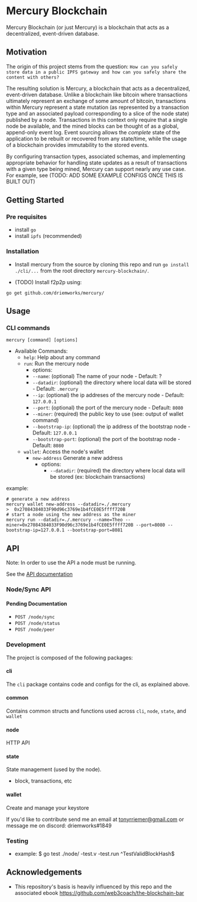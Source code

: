 # Mercury Blockchain
Mercury Blockchain (or just Mercury) is a blockchain that acts as a decentralized, event-driven database.

## Motivation
The origin of this project stems from the question:
`How can you safely store data in a public IPFS gateway and how can you safely share the content with others?`

The resulting solution is Mercury, a blockchain that acts as a decentralized, event-driven database. Unlike a blockchain like bitcoin where transactions ultimately represent an exchange of some amount of bitcoin, transactions within Mercury represent a state mutation (as represented by a transaction type and an associated payload corresponding to a slice of the node state) published by a node. Transactions in this context only  require that a single node be available, and the mined blocks can be thought of as a global, append-only event log. Event sourcing allows  the *complete* state of the application to be rebuilt or recovered from any state/time, while the usage of a blockchain provides immutability to the stored events.

By configuring transaction types, associated schemas, and implementing appropriate behavior for handling state updates as a result of transactions with a given type being mined, Mercury can support nearly any use case. For example, see (TODO: ADD SOME EXAMPLE CONFIGS ONCE THIS IS BUILT OUT)

## Getting Started

### Pre requisites
- install `go`
- install `ipfs` (recommended)

### Installation 

- Install mercury from the source by cloning this repo and run `go install ./cli/...` from the root directory `mercury-blockchain/`.


- (TODO) Install f2p2p using:
```
go get github.com/driemworks/mercury/
```

## Usage
### CLI commands
`mercury [command] [options]`
- Available Commands:
  - `help`: Help about any command
  - `run`:  Run the mercury node
    -  options:
      - `--name`: (optional) The name of your node - Default: ?
      - `--datadir`: (optional) the directory where local data will be stored - Default: `.mercury`
      - `--ip`: (optional) the ip addreses of the mercury node - Default: `127.0.0.1`
      - `--port`: (optional) the port of the mercury node - Default: `8080`
      - `--miner`: (required) the public key to use (see: output of wallet command)
      - `--bootstrap-ip`: (optional) the ip address of the bootstrap node - Default: `127.0.0.1`
      - `--bootstrap-port`: (optional) the port of the bootstrap node - Default: `8080`
  - `wallet`: Access the node's wallet
    - `new-address` Generate a new address
        -  options:
            - `--datadir`: (required) the directory where local data will be stored (ex: blockchain transactions)

 example:
  ```
  # generate a new address
  mercury wallet new-address --datadir=./.mercury
  >  0x27084384033F90d96c3769e1b4fCE0E5ffff720B
  # start a node using the new address as the miner
  mercury run --datadir=./.mercury --name=Theo --miner=0x27084384033F90d96c3769e1b4fCE0E5ffff720B --port=8080 --bootstrap-ip=127.0.0.1 --bootstrap-port=8081
  ```

## API
Note: In order to use the API a node must be running. 

See the [API documentation](https://github.com/driemworks/mercury/blob/master/docs/api/api.md)

### Node/Sync API
#### Pending Documentation
- `POST /node/sync`
- `POST /node/status`
- `POST /node/peer`


### Development

The project is composed of the following packages:
#### cli
The `cli` package contains code and configs for the cli, as explained above.

#### common
Contains common structs and functions used across `cli`, `node`, `state`, and `wallet`

#### node
HTTP API

#### state
State management (used by the node). 
- block, transactions, etc

#### wallet
Create and manage your keystore

If you'd like to contribute send me an email at tonyrriemer@gmail.com or message me on discord: driemworks#1849


### Testing
- example: $ go test ./node/ -test.v -test.run ^TestValidBlockHash$ 

## Acknowledgements
- This repository's basis is heavily influenced by this repo and the associated ebook https://github.com/web3coach/the-blockchain-bar